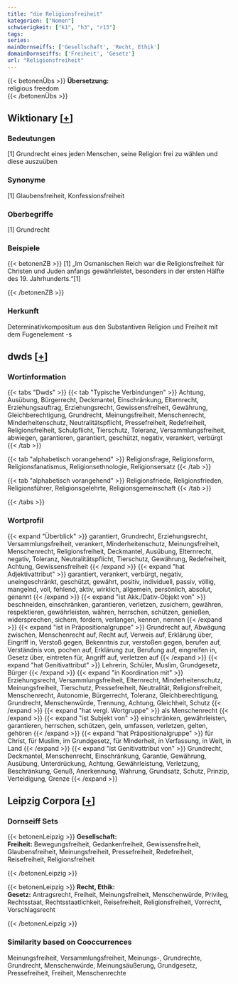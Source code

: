 ```yaml
---
title: "die Religionsfreiheit"
kategorien: ["Nomen"]
schwierigkeit: ["k1", "h3", "r13"]
tags:
series:
mainDornseiffs: ['Gesellschaft', 'Recht, Ethik']
domainDornseiffs: ['Freiheit', 'Gesetz']
url: "Religionsfreiheit"
---
```


{{< betonenÜbs >}}
**Übersetzung:**  
religious freedom  
{{< /betonenÜbs >}}

## Wiktionary [[+](https://de.wiktionary.org/wiki/Religionsfreiheit)]

### Bedeutungen
[1] Grundrecht eines jeden Menschen, seine Religion frei zu wählen und diese auszuüben  

### Synonyme
[1] Glaubensfreiheit, Konfessionsfreiheit  

### Oberbegriffe
[1] Grundrecht  

### Beispiele
{{< betonenZB >}}
[1] „Im Osmanischen Reich war die Religionsfreiheit für Christen und Juden anfangs gewährleistet, besonders in der ersten Hälfte des 19. Jahrhunderts.“[1]  

{{< /betonenZB >}}
### Herkunft
Determinativkompositum aus den Substantiven Religion und Freiheit mit dem Fugenelement -s  



## dwds [[+](https://www.dwds.de/wb/Religionsfreiheit)]

### Wortinformation
{{< tabs "Dwds" >}}
{{< tab "Typische Verbindungen" >}}
Achtung, Ausübung, Bürgerrecht, Deckmantel, Einschränkung, Elternrecht, Erziehungsauftrag, Erziehungsrecht, Gewissensfreiheit, Gewährung, Gleichberechtigung, Grundrecht, Meinungsfreiheit, Menschenrecht, Minderheitenschutz, Neutralitätspflicht, Pressefreiheit, Redefreiheit, Religionsfreiheit, Schulpflicht, Tierschutz, Toleranz, Versammlungsfreiheit, abwiegen, garantieren, garantiert, geschützt, negativ, verankert, verbürgt
{{< /tab >}}

{{< tab "alphabetisch vorangehend" >}}
Religionsfrage, Religionsform, Religionsfanatismus, Religionsethnologie, Religionsersatz
{{< /tab >}}

{{< tab "alphabetisch vorangehend" >}}
Religionsfriede, Religionsfrieden, Religionsführer, Religionsgelehrte, Religionsgemeinschaft
{{< /tab >}}

{{< /tabs >}}

### Wortprofil
{{< expand "Überblick" >}} garantiert, Grundrecht, Erziehungsrecht, Versammlungsfreiheit, verankert, Minderheitenschutz, Meinungsfreiheit, Menschenrecht, Religionsfreiheit, Deckmantel, Ausübung, Elternrecht, negativ, Toleranz, Neutralitätspflicht, Tierschutz, Gewährung, Redefreiheit, Achtung, Gewissensfreiheit {{< /expand >}}
{{< expand "hat Adjektivattribut" >}} garantiert, verankert, verbürgt, negativ, uneingeschränkt, geschützt, gewährt, positiv, individuell, passiv, völlig, mangelnd, voll, fehlend, aktiv, wirklich, allgemein, persönlich, absolut, genannt {{< /expand >}}
{{< expand "ist Akk./Dativ-Objekt von" >}} beschneiden, einschränken, garantieren, verletzen, zusichern, gewähren, respektieren, gewährleisten, währen, herrschen, schützen, genießen, widersprechen, sichern, fordern, verlangen, kennen, nennen {{< /expand >}}
{{< expand "ist in Präpositionalgruppe" >}} Grundrecht auf, Abwägung zwischen, Menschenrecht auf, Recht auf, Verweis auf, Erklärung über, Eingriff in, Verstoß gegen, Bekenntnis zur, verstoßen gegen, berufen auf, Verständnis von, pochen auf, Erklärung zur, Berufung auf, eingreifen in, Gesetz über, eintreten für, Angriff auf, verletzen auf {{< /expand >}}
{{< expand "hat Genitivattribut" >}} Lehrerin, Schüler, Muslim, Grundgesetz, Bürger {{< /expand >}}
{{< expand "in Koordination mit" >}} Erziehungsrecht, Versammlungsfreiheit, Elternrecht, Minderheitenschutz, Meinungsfreiheit, Tierschutz, Pressefreiheit, Neutralität, Religionsfreiheit, Menschenrecht, Autonomie, Bürgerrecht, Toleranz, Gleichberechtigung, Grundrecht, Menschenwürde, Trennung, Achtung, Gleichheit, Schutz {{< /expand >}}
{{< expand "hat vergl. Wortgruppe" >}} als Menschenrecht {{< /expand >}}
{{< expand "ist Subjekt von" >}} einschränken, gewährleisten, garantieren, herrschen, schützen, geln, umfassen, verletzen, gelten, gehören {{< /expand >}}
{{< expand "hat Präpositionalgruppe" >}} für Christ, für Muslim, im Grundgesetz, für Minderheit, in Verfassung, in Welt, in Land {{< /expand >}}
{{< expand "ist Genitivattribut von" >}} Grundrecht, Deckmantel, Menschenrecht, Einschränkung, Garantie, Gewährung, Ausübung, Unterdrückung, Achtung, Gewährleistung, Verletzung, Beschränkung, Genuß, Anerkennung, Wahrung, Grundsatz, Schutz, Prinzip, Verteidigung, Grenze {{< /expand >}}

## Leipzig Corpora [[+](https://corpora.uni-leipzig.de/en/res?word=Religionsfreiheit&corpusId=deu_newscrawl-public_2018)]

### Dornseiff Sets
{{< betonenLeipzig >}}
**Gesellschaft:**  
**Freiheit:** Bewegungsfreiheit, Gedankenfreiheit, Gewissensfreiheit, Glaubensfreiheit, Meinungsfreiheit, Pressefreiheit, Redefreiheit, Reisefreiheit, Religionsfreiheit  

{{< /betonenLeipzig >}}


{{< betonenLeipzig >}}
**Recht, Ethik:**  
**Gesetz:** Antragsrecht, Freiheit, Meinungsfreiheit, Menschenwürde, Privileg, Rechtsstaat, Rechtsstaatlichkeit, Reisefreiheit, Religionsfreiheit, Vorrecht, Vorschlagsrecht  

{{< /betonenLeipzig >}}

### Similarity based on Cooccurrences
Meinungsfreiheit, Versammlungsfreiheit, Meinungs-, Grundrechte, Grundrecht, Menschenwürde, Meinungsäußerung, Grundgesetz, Pressefreiheit, Freiheit, Menschenrechte

